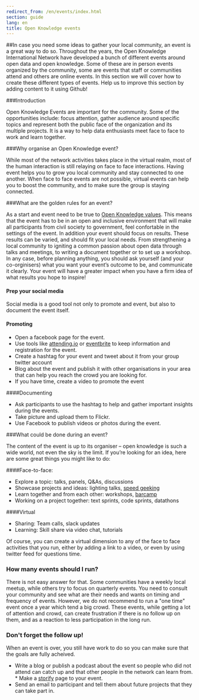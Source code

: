 ```yaml
---
redirect_from: /en/events/index.html
section: guide
lang: en
title: Open Knowledge events
---
```


##In case you need some ideas to gather your local community, an event is a great way to do so. Throughout the years, the  Open Knowledge International Network have developed a bunch of different events around open data and open knowledge. Some of these are in person events organized by the community, some are events that staff or communities attend and others are online events. In this section we will cover how to create these different types of events. Help us to improve this section by adding content to it using Github!

###Introduction

Open Knowledge Events are important for the community. Some of the opportunities include: focus attention, gather audience around specific topics and represent both the public face of the organization and its multiple projects. It is a way to help data enthusiasts meet face to face to work and learn together.

###Why organise an Open Knowledge event?

While most of the network activities takes place in the virtual realm, most of the human interaction is still relaying on face to face interactions. Having event helps you to grow you local community and stay connected to one another. 
When face to face events are not possible, virtual events can help you to boost the community, and to make sure the group is staying connected. 

###What are the golden rules for an event? 

As a start and event need to be true to [Open Knowledge values](https://okfn.org/about/vision-and-values/). This means that the event has to be in an open and inclusive environment that will make all participants from civil society to government, feel confortable in the settings of the event. 
In addition your event should focus on results. These results can be varied, and should fit your local needs. From strengthening a local community to igniting a common passion about open data through talks and meetings, to writing a document together or to set up a workshop. In any case, before planning anything, you should ask yourself (and your co-orginisers) what you want your event’s outcome to be, and communicate it clearly. Your event will have a greater impact when you have a firm idea of what results you hope to inspire!

#### Prep your social media
Social media is a good tool not only to promote and event, but also to document the event itself. 

#### Promoting
* Open a facebook page for the event. 
* Use tools like [attending.io](https://attending.io) or [eventbrite](http://eventbrite.com) to keep information and registration for the event. 
* Create a hashtag for your event and tweet about it from your group twitter account
* Blog about the event and publish it with other organisations in your area that can help you reach the crowd you are looking for. 
* If you have time, create a video to promote the event

####Documenting
* Ask participants to use the hashtag to help and gather important insights during the events.
* Take picture and upload them to Flickr. 
* Use Facebook to publish videos or photos during the event. 

###What could be done during an event?

The content of the event is up to its organiser – open knowledge is such a wide world, not even the sky is the limit. If you’re looking for an idea, here are some great things you might like to do:

####Face-to-face:
* Explore a topic: talks, panels, Q&As, discussions
* Showcase projects and ideas: lighting talks, [speed geeking](http://www.kstoolkit.org/Speed+geeking?responseToken=876633d8de129f2ca0e7598f85ba60e5)
* Learn together and from each other: workshops, [barcamp](https://en.wikipedia.org/wiki/BarCamp)
* Working on a project together: text sprints, code sprints, datathons

####Virtual
* Sharing: Team calls, slack updates
* Learning: Skill share via video chat, tutorials 

Of course, you can create a virtual dimension to any of the face to face activities that you run, either by adding a link to a video, or even by using twitter feed for questions time. 

### How many events should I run?
There is not easy answer for that. Some communities have a weekly local meetup, while others try to focus on quarterly events. You need to consult your community and see what are their needs and wants on timing and frequency of events. 
However, we do not recommend to run a "one time" event once a year which tend a big crowd. These events, while getting a lot of attention and crowd, can create frustration if there is no follow up on them, and as a reaction to less participation in the long run. 

### Don't forget the follow up!
When an event is over, you still have work to do so you can make sure that the goals are fully acheived.
* Write a blog or publish a podcast about the event so people who did not attend can catch up and that other people in the network can learn from. * Make a [storify](https://storify.com) page to your event. 
* Send an email to participant and tell them about future projects that they can take part in. 
 


